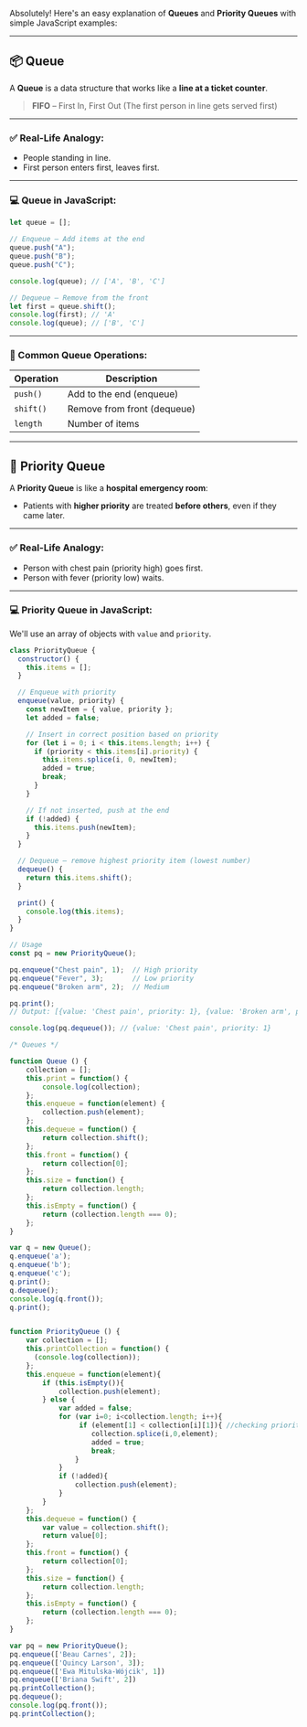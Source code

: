 Absolutely! Here's an easy explanation of **Queues** and **Priority Queues** with simple JavaScript examples:

---

## 📦 **Queue**

A **Queue** is a data structure that works like a **line at a ticket counter**.

> **FIFO** – First In, First Out
> (The first person in line gets served first)

---

### ✅ Real-Life Analogy:

* People standing in line.
* First person enters first, leaves first.

---

### 💻 Queue in JavaScript:

```javascript
let queue = [];

// Enqueue – Add items at the end
queue.push("A");
queue.push("B");
queue.push("C");

console.log(queue); // ['A', 'B', 'C']

// Dequeue – Remove from the front
let first = queue.shift();
console.log(first); // 'A'
console.log(queue); // ['B', 'C']
```

---

### 📌 Common Queue Operations:

| Operation | Description                 |
| --------- | --------------------------- |
| `push()`  | Add to the end (enqueue)    |
| `shift()` | Remove from front (dequeue) |
| `length`  | Number of items             |

---

## 🚨 **Priority Queue**

A **Priority Queue** is like a **hospital emergency room**:

* Patients with **higher priority** are treated **before others**, even if they came later.

---

### ✅ Real-Life Analogy:

* Person with chest pain (priority high) goes first.
* Person with fever (priority low) waits.

---

### 💻 Priority Queue in JavaScript:

We'll use an array of objects with `value` and `priority`.

```javascript
class PriorityQueue {
  constructor() {
    this.items = [];
  }

  // Enqueue with priority
  enqueue(value, priority) {
    const newItem = { value, priority };
    let added = false;

    // Insert in correct position based on priority
    for (let i = 0; i < this.items.length; i++) {
      if (priority < this.items[i].priority) {
        this.items.splice(i, 0, newItem);
        added = true;
        break;
      }
    }

    // If not inserted, push at the end
    if (!added) {
      this.items.push(newItem);
    }
  }

  // Dequeue – remove highest priority item (lowest number)
  dequeue() {
    return this.items.shift();
  }

  print() {
    console.log(this.items);
  }
}

// Usage
const pq = new PriorityQueue();

pq.enqueue("Chest pain", 1);  // High priority
pq.enqueue("Fever", 3);       // Low priority
pq.enqueue("Broken arm", 2);  // Medium

pq.print();
// Output: [{value: 'Chest pain', priority: 1}, {value: 'Broken arm', priority: 2}, {value: 'Fever', priority: 3}]

console.log(pq.dequeue()); // {value: 'Chest pain', priority: 1}
```

```js
/* Queues */

function Queue () { 
    collection = [];
    this.print = function() {
        console.log(collection);
    };
    this.enqueue = function(element) {
        collection.push(element);
    };
    this.dequeue = function() {
        return collection.shift(); 
    };
    this.front = function() {
        return collection[0];
    };
    this.size = function() {
        return collection.length; 
    };
    this.isEmpty = function() {
        return (collection.length === 0); 
    };
}

var q = new Queue(); 
q.enqueue('a'); 
q.enqueue('b');
q.enqueue('c');
q.print();
q.dequeue();
console.log(q.front());
q.print();


function PriorityQueue () {
    var collection = [];
    this.printCollection = function() {
      (console.log(collection));
    };
    this.enqueue = function(element){
        if (this.isEmpty()){ 
            collection.push(element);
        } else {
            var added = false;
            for (var i=0; i<collection.length; i++){
                 if (element[1] < collection[i][1]){ //checking priorities
                    collection.splice(i,0,element);
                    added = true;
                    break;
                }
            }
            if (!added){
                collection.push(element);
            }
        }
    };
    this.dequeue = function() {
        var value = collection.shift();
        return value[0];
    };
    this.front = function() {
        return collection[0];
    };
    this.size = function() {
        return collection.length; 
    };
    this.isEmpty = function() {
        return (collection.length === 0); 
    };
}

var pq = new PriorityQueue(); 
pq.enqueue(['Beau Carnes', 2]); 
pq.enqueue(['Quincy Larson', 3]);
pq.enqueue(['Ewa Mitulska-Wójcik', 1])
pq.enqueue(['Briana Swift', 2])
pq.printCollection();
pq.dequeue();
console.log(pq.front());
pq.printCollection();

```
